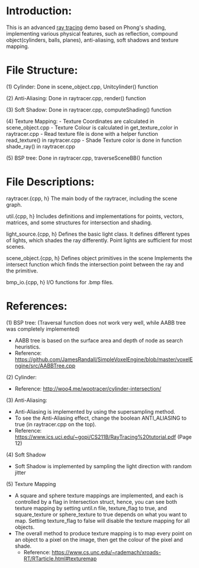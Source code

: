 # Introduction:

This is an advanced [ray tracing] demo based on Phong's shading, implementing various physical features, such as reflection, compound object(cylinders, balls, planes), anti-aliasing, soft shadows and texture mapping.

#  File Structure:

(1) Cylinder: Done in scene_object.cpp, Unitcylinder() function

(2) Anti-Aliasing: Done in raytracer.cpp, render() function  

(3) Soft Shadow: Done in raytracer.cpp, computeShading() function
 
(4) Texture Mapping: 
	- Texture Coordinates are calculated in scene_object.cpp
	- Texture Colour is calculated in get_texture_color in raytracer.cpp
	- Read texture file is done with a helper function read_texture() in raytracer.cpp 
	- Shade Texture color is done in function shade_ray() in raytracer.cpp 

(5) BSP tree: Done in raytracer.cpp, traverseSceneBB() function

# File Descriptions:

raytracer.{cpp, h} 
The main body of the raytracer, including the scene graph. 

util.{cpp, h}
Includes definitions and implementations for points, vectors, matrices, 
and some structures for intersection and shading.  

light_source.{cpp, h}
Defines the basic light class. It defines different types of 
lights, which shades the ray differently.  Point lights are sufficient 
for most scenes.  

scene_object.{cpp, h}
Defines object primitives in the scene 
Implements the intersect function which finds the intersection point 
between the ray and the primitive. 

bmp_io.{cpp, h}
I/O functions for .bmp files.

# References:

(1) BSP tree: (Traversal function does not work very well, while AABB tree was completely implemented)
- AABB tree is based on the surface area and depth of node as search heuristics. 
- Reference: https://github.com/JamesRandall/SimpleVoxelEngine/blob/master/voxelEngine/src/AABBTree.cpp

(2) Cylinder: 
- Reference: http://woo4.me/wootracer/cylinder-intersection/

(3) Anti-Aliasing:  
- Anti-Aliasing is implemented by using the supersampling method. 
- To see the Anti-Aliasing effect, change the boolean ANTI_ALIASING to true (in raytracer.cpp on the top). 
- Reference: https://www.ics.uci.edu/~gopi/CS211B/RayTracing%20tutorial.pdf (Page 12)

(4) Soft Shadow
- Soft Shadow is implemented by sampling the light direction with random jitter

(5) Texture Mapping
- A square and sphere texture mappings are implemented, and each is controlled by a flag in Intersection struct, hence, you can see both texture mapping by setting until.n file, texture_flag to true, and square_texture or sphere_texture to true depends on what you want to map. Setting texture_flag to false will disable the texture mapping for all objects. 
- The overall method to produce texture mapping is to map every point on an object to a pixel on the image, then get the colour of the pixel and shade. 
	- Reference: https://www.cs.unc.edu/~rademach/xroads-RT/RTarticle.html#texturemap


[ray tracing]: <https://en.wikipedia.org/wiki/Ray_tracing_(graphics)>